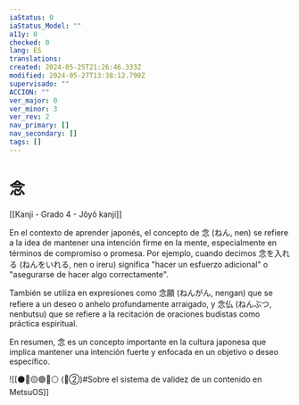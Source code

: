 ```yaml
---
iaStatus: 0
iaStatus_Model: ""
a11y: 0
checked: 0
lang: ES
translations: 
created: 2024-05-25T21:26:46.333Z
modified: 2024-05-27T13:38:12.790Z
supervisado: ""
ACCION: ""
ver_major: 0
ver_minor: 3
ver_rev: 2
nav_primary: []
nav_secondary: []
tags: []
---
```

# 念

[[Kanji - Grado 4 - Jôyô kanji]]

En el contexto de aprender japonés, el concepto de 念 (ねん, nen) se refiere a la idea de mantener una intención firme en la mente, especialmente en términos de compromiso o promesa. Por ejemplo, cuando decimos 念を入れる (ねんをいれる, nen o ireru) significa "hacer un esfuerzo adicional" o "asegurarse de hacer algo correctamente".

También se utiliza en expresiones como 念願 (ねんがん, nengan) que se refiere a un deseo o anhelo profundamente arraigado, y 念仏 (ねんぶつ, nenbutsu) que se refiere a la recitación de oraciones budistas como práctica espiritual.

En resumen, 念 es un concepto importante en la cultura japonesa que implica mantener una intención fuerte y enfocada en un objetivo o deseo específico.


![[⚫🔴🟡🟢🔵⚪ (🔴②)#Sobre el sistema de validez de un contenido en MetsuOS]]